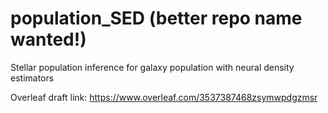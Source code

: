 # population_SED (better repo name wanted!)
Stellar population inference for galaxy population with neural density estimators

Overleaf draft link: https://www.overleaf.com/3537387468zsymwpdgzmsr
